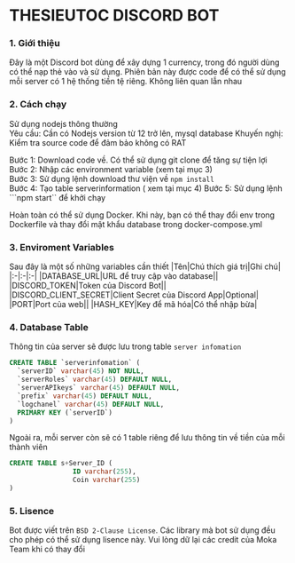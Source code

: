 # THESIEUTOC DISCORD BOT


### 1. Giới thiệu
Đây là một Discord bot dùng để xây dựng 1 currency, trong đó người dùng có thể nạp thẻ vào và sử dụng. Phiên bản này được code để có thể sử dụng mỗi server có 1 hệ thống tiền tệ riêng. Không liên quan lẫn nhau

### 2. Cách chạy
Sử dụng nodejs thông thường   
Yêu cầu: Cần có Nodejs version từ 12 trở lên, mysql database
Khuyến nghị: Kiểm tra source code để đảm bảo không có RAT


Bước 1: Download code về. Có thể sử dụng git clone để tăng sự tiện lợi  
Bước 2: Nhập các environment variable (xem tại mục 3)  
Bước 3: Sử dụng lệnh download thư viện về ``npm install``  
Bước 4: Tạo table serverinformation ( xem tại mục 4)
Bước 5: Sử dụng lệnh ```npm start`` để khởi chạy

Hoàn toàn có thể sử dụng Docker. Khi này, bạn có thể thay đổi env trong Dockerfile và thay đổi mật khẩu database trong docker-compose.yml

### 3. Enviroment Variables
Sau đây là một số những variables cần thiết
|Tên|Chú thích giá trị|Ghi chú|
|:-|:-|:-|
|DATABASE_URL|URL để truy cập vào database||
|DISCORD_TOKEN|Token của Discord Bot||
|DISCORD_CLIENT_SECRET|Client Secret của Discord App|Optional|
|PORT|Port của web||
|HASH_KEY|Key để mã hóa|Có thể nhập bừa|

### 4. Database Table
Thông tin của server sẽ được lưu trong table ``server infomation``
```sql
CREATE TABLE `serverinfomation` (
  `serverID` varchar(45) NOT NULL,
  `serverRoles` varchar(45) DEFAULT NULL,
  `serverAPIkeys` varchar(45) DEFAULT NULL,
  `prefix` varchar(45) DEFAULT NULL,
  `logchanel` varchar(45) DEFAULT NULL,
  PRIMARY KEY (`serverID`)
)
```
Ngoài ra, mỗi server còn sẽ có 1 table riêng để lưu thông tin về tiền của mỗi thành viên
```sql
CREATE TABLE s+Server_ID (
                ID varchar(255),
                Coin varchar(255)
)
```

### 5. Lisence
Bot được viết trên ``BSD 2-Clause License``. Các library mà bot sử dụng đều cho phép có thể sử dụng lisence này. Vui lòng dữ lại các credit của Moka Team khi có thay đổi
